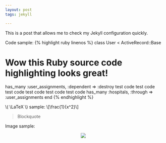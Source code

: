 ```yaml
---
layout: post
tags: jekyll

---
```


This is a post that allows me to check my Jekyll configuration quickly.

Code sample:
{% highlight ruby linenos %}
class User &lt; ActiveRecord::Base
  # Wow this Ruby source code highlighting looks great!
  has_many :user_assignments, :dependent =&gt; :destroy test code test code test code test code test code test code 
  has_many :hospitals, :through =&gt; :user_assignments
end
{% endhighlight %}

\\( \LaTeX \\) sample:
\\[\frac{1}{x^2}\\]

> Blockquote

Image sample:

<p align="center"><img src="http://jekyllrb.com/img/logo-2x.png"></p>

